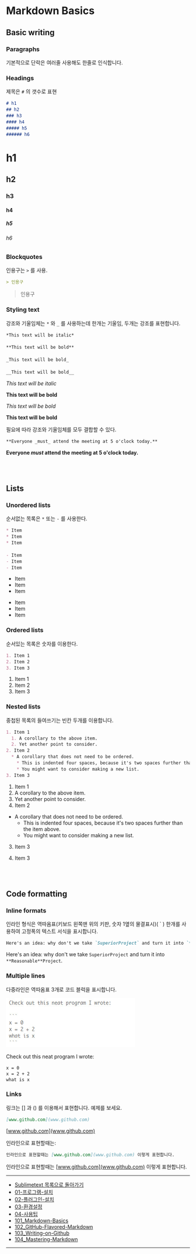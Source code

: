 # Markdown Basics


## Basic writing



### Paragraphs

기본적으로 단락은 여러줄 사용해도 한줄로 인식합니다.




### Headings

제목은 `#` 의 갯수로 표현

```md
# h1
## h2
### h3
#### h4
##### h5
###### h6
```

# h1
## h2
### h3
#### h4
##### h5
###### h6


### Blockquotes

인용구는 `>` 를 사용.

```md
> 인용구
```

> 인용구



### Styling text

강조와 기울임체는 `*` 와 `_` 를 사용하는데 한개는 기울임, 두개는 강조를 표현합니다.

```md
*This text will be italic*

**This text will be bold**

_This text will be bold_

__This text will be bold__
```

*This text will be italic*

**This text will be bold**

_This text will be bold_

__This text will be bold__


필요에 따라 강조와 기울임체를 모두 결합할 수 있다.

```md
**Everyone _must_ attend the meeting at 5 o'clock today.**
```

**Everyone _must_ attend the meeting at 5 o'clock today.**


<br>
<br>

## Lists


### Unordered lists

순서없는 목록은 `*` 또는 `-` 를 사용한다.

```md
* Item
* Item
* Item

- Item
- Item
- Item
```

* Item
* Item
* Item

- Item
- Item
- Item


### Ordered lists

순서있는 목록은 숫자를 이용한다.


```md
1. Item 1
2. Item 2
3. Item 3
```

1. Item 1
2. Item 2
3. Item 3





### Nested lists

중첩된 목록의 들여쓰기는 빈칸 두개를 이용합니다.

```md
1. Item 1
  1. A corollary to the above item.
  2. Yet another point to consider.
2. Item 2
  * A corollary that does not need to be ordered.
    * This is indented four spaces, because it's two spaces further than the item above.
    * You might want to consider making a new list.
3. Item 3
```

1. Item 1
  1. A corollary to the above item.
  2. Yet another point to consider.
2. Item 2
  * A corollary that does not need to be ordered.
    * This is indented four spaces, because it's two spaces further than the item above.
    * You might want to consider making a new list.
3. Item 3


3. Item 3




<br>
<br>


## Code formatting


### Inline formats

인라인 형식은 역따옴표(키보드 왼쪽맨 위의 키판, 숫자 1옆의 물결표시)( \` ) 한개를 사용하여 고정폭의 텍스트 서식을 표시합니다.

```md
Here's an idea: why don't we take `SuperiorProject` and turn it into `**Reasonable**Project`.
```

Here's an idea: why don't we take `SuperiorProject` and turn it into `**Reasonable**Project`.



### Multiple lines

다중라인은 역따옴표 3개로 코드 블럭을 표시합니다.


![Multiple lines](../images/git-2015-06-30-001.jpg)

Check out this neat program I wrote:

```
x = 0
x = 2 + 2
what is x
```



### Links

링크는 [] 과 () 를 이용해서 표현합니다. 예제를 보세요.

```md
[www.github.com](www.github.com)
```

[www.github.com](www.github.com)



인라인으로 표현할때는:

```md
인라인으로 표현할때는 [www.github.com](www.github.com) 이렇게 표현합니다.
```

인라인으로 표현할때는 [www.github.com](www.github.com) 이렇게 표현합니다.



----

* [Sublimetext 목록으로 돌아가기](../README.md)
* [01-프로그램-설치](01-프로그램-설치.md)
* [02-플러그인-설치](02-플러그인-설치.md)
* [03-환경설정](03-환경설정.md)
* [04-사용팁](04-사용팁.md)
* [101_Markdown-Basics](101_Markdown-Basics.md)
* [102_GitHub-Flavored-Markdown](102_Github-Flavored-Markdown.md)
* [103_Writing-on-Github](103_Writing-on-Github.md)
* [104_Mastering-Markdown](104_Mastering-Markdown.md)

----